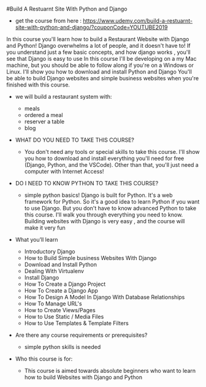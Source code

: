 #Build A Restuarnt Site With Python and Django
- get the course from here : 
    https://www.udemy.com/build-a-restuarnt-site-with-python-and-django/?couponCode=YOUTUBE2019

In this course you'll learn how to build a Restaurant Website with Django and Python!
Django overwhelms a lot of people, and it doesn't have to! If you understand just a few basic concepts, and how django works , you'll see that Django is easy to use
In this course I'll be developing on a my Mac machine, but you should be able to follow along if you're on a Windows or Linux.  I'll show you how to download and install Python and Django 
You'll be able to build Django websites and simple business websites when you're finished with this course.

- we will build a restaurant system with:
    - meals
    - ordered a meal
    - reserver a table
    - blog





- WHAT DO YOU NEED TO TAKE THIS COURSE?
    - You don't need any tools or special skills to take this course. I'll show you how to download and install everything you'll need for free (Django, Python, and the VSCode). 
      Other than that, you'll just need a computer with Internet Access!



- DO I NEED TO KNOW PYTHON TO TAKE THIS COURSE?
    - simple python basics!  Django is built for Python. It's a web framework for Python. So it's a good idea to learn Python if you want to use Django. But you don't have to know advanced Python to take this course. I'll walk you through everything you need to know.
      Building websites with Django is very easy , and the course will make it very fun



- What you’ll learn
    - Introductory Django
    - How to Build Simple business Websites With Django
    - Download and Install Python
    - Dealing With Virtualenv
    - Install Django
    - How To Create a Django Project
    - How To Create a Django App
    - How To Design A Model In Django With Database Relationships
    - How To Manage URL's
    - How to Create Views/Pages
    - How to Use Static / Media Files
    - How to Use Templates & Template Filters





- Are there any course requirements or prerequisites?
    - simple python skills is needed

- Who this course is for:
    - This course is aimed towards absolute beginners who want to learn how to  build Websites with Django and Python

